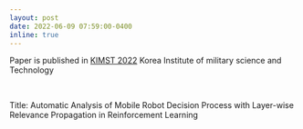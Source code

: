 ```yaml
---
layout: post
date: 2022-06-09 07:59:00-0400
inline: true
---
```


Paper is published in [KIMST 2022](https://www.kimst.or.kr/) 
 Korea Institute of military science and Technology

<br/>

Title: Automatic Analysis of Mobile Robot Decision Process with Layer-wise Relevance Propagation in Reinforcement Learning


